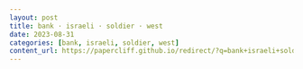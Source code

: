 ```yaml
---
layout: post
title: bank · israeli · soldier · west
date: 2023-08-31
categories: [bank, israeli, soldier, west]
content_url: https://papercliff.github.io/redirect/?q=bank+israeli+soldier+west&tbs=cdr:1,cd_min:8/30/2023,cd_max:9/1/2023
---
```

